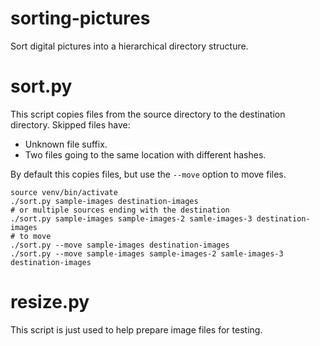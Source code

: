 # sorting-pictures
Sort digital pictures into a hierarchical directory structure. 

# sort.py
This script copies files from the source directory to the destination directory. Skipped
files have:
- Unknown file suffix.
- Two files going to the same location with different hashes.

By default this copies files, but use the `--move` option to move files. 

```shell script
source venv/bin/activate
./sort.py sample-images destination-images
# or multiple sources ending with the destination
./sort.py sample-images sample-images-2 samle-images-3 destination-images
# to move
./sort.py --move sample-images destination-images
./sort.py --move sample-images sample-images-2 samle-images-3 destination-images
```

# resize.py
This script is just used to help prepare image files for testing.